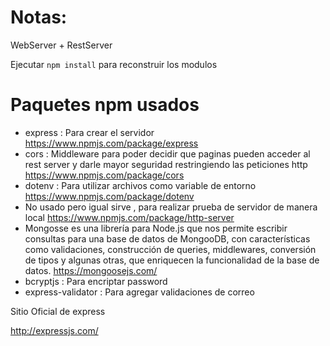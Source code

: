 # Notas:

WebServer + RestServer 

Ejecutar ```npm install``` para reconstruir los modulos

# Paquetes npm usados

+ express : Para crear el servidor https://www.npmjs.com/package/express
+ cors : Middleware para poder decidir que paginas pueden acceder al rest server y darle mayor seguridad restringiendo las peticiones http  https://www.npmjs.com/package/cors
+ dotenv : Para utilizar archivos como variable de entorno https://www.npmjs.com/package/dotenv
+ No usado pero igual sirve , para realizar prueba de servidor de manera local https://www.npmjs.com/package/http-server
+ Mongosse es una librería para Node.js que nos permite escribir consultas para una base de datos de MongooDB, con características como validaciones, construcción de queries, middlewares, conversión de tipos y algunas otras, 
que enriquecen la funcionalidad de la base de datos. https://mongoosejs.com/
+ bcryptjs : Para encriptar password
+ express-validator : Para agregar validaciones de correo 


Sitio Oficial de express 

http://expressjs.com/

